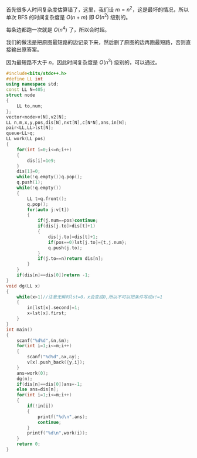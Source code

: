 首先很多人时间复杂度估算错了，这里，我们设 $m=n^2$，这是最坏的情况，所以单次 BFS 的时间复杂度是 $O(n+m)$ 即 $O(n^2)$ 级别的。

每条边都跑一次就是 $O(n^4)$ 了，所以会时超。

我们的做法是把原图最短路的边记录下来，然后删了原图的边再跑最短路，否则直接输出原答案。

因为最短路不大于 $n$，因此时间复杂度是 $O(n^3)$ 级别的，可以通过。

```cpp
#include<bits/stdc++.h>
#define LL int
using namespace std;
const LL N=405;
struct node
{
	LL to,num;
};
vector<node>v[N],v2[N];
LL n,m,x,y,pos,dis[N],nxt[N],c[N*N],ans,in[N];
pair<LL,LL>lst[N];
queue<LL>q;
LL work(LL pos)
{
	for(int i=0;i<=n;i++)
	{
		dis[i]=1e9;
	}
	dis[1]=0;
	while(!q.empty())q.pop();
	q.push(1);
	while(!q.empty())
	{
		LL t=q.front();
		q.pop();
		for(auto j:v[t])
		{
			if(j.num==pos)continue;
			if(dis[j.to]>dis[t]+1)
			{
				dis[j.to]=dis[t]+1;
				if(pos==0)lst[j.to]={t,j.num};
				q.push(j.to);
			}
			if(j.to==n)return dis[n];
		}
	}	
	if(dis[n]==dis[0])return -1;
}
void dg(LL x)
{
	while(x>1)//注意无解时lst=0，x会变成0,所以不可以把条件写成x!=1
	{
		in[lst[x].second]=1;
		x=lst[x].first;		
	}
}
int main()
{
	scanf("%d%d",&n,&m);
	for(int i=1;i<=m;i++)
	{
		scanf("%d%d",&x,&y);
		v[x].push_back({y,i});
	}
	ans=work(0);
	dg(n);
	if(dis[n]==dis[0])ans=-1;
	else ans=dis[n];
	for(int i=1;i<=m;i++)
	{
		if(!in[i])
		{
			printf("%d\n",ans);
			continue;
		}
		printf("%d\n",work(i));
	}
	return 0;
}
```